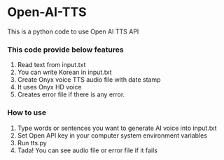 # Open-AI-TTS
This is a python code to use Open AI TTS API

### This code provide below features
1. Read text from input.txt
2. You can write Korean in input.txt
3. Create Onyx voice TTS audio file with date stamp
4. It uses Onyx HD voice
5. Creates error file if there is any error.

### How to use
1. Type words or sentences you want to generate AI voice into input.txt
2. Set Open API key in your computer system environment variables
3. Run tts.py
4. Tada! You can see audio file or error file if it fails
